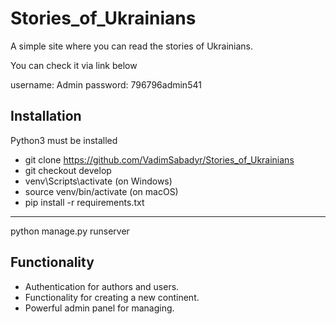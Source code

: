 # Stories_of_Ukrainians

A simple site where you can read the stories of Ukrainians.

You can check it via link below

username: Admin
password: 796796admin541

## Installation 

Python3 must be installed

* git clone https://github.com/VadimSabadyr/Stories_of_Ukrainians
* git checkout develop
* venv\Scripts\activate (on Windows)
* source venv/bin/activate (on macOS)
* pip install -r requirements.txt
---
python manage.py runserver

## Functionality

* Authentication for authors and users.
* Functionality for creating a new continent.
* Powerful admin panel for managing.
